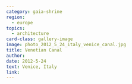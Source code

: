 ```yaml
---
category: gaia-shrine
region:
  - europe
topics:
  - architecture
card-class: gallery-image
image: photo_2012_5_24_italy_venice_canal.jpg
title: Venetian Canal
author:
date: 2012-5-24
text: Venice, Italy
link:
---
```

